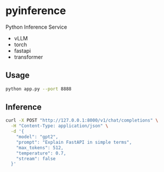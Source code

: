 # pyinference
Python Inference Service

* vLLM
* torch
* fastapi
* transformer

## Usage
```bash
python app.py --port 8888
```

## Inference
```bash
curl -X POST "http://127.0.0.1:8000/v1/chat/completions" \
  -H "Content-Type: application/json" \
  -d '{
    "model": "gpt2",
    "prompt": "Explain FastAPI in simple terms",
    "max_tokens": 512,
    "temperature": 0.7,
    "stream": false
  }'
```